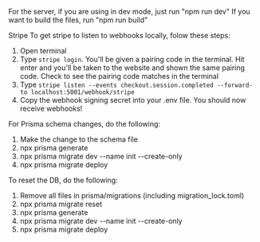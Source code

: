 For the server, if you are using in dev mode, just run "npm run dev"
If you want to build the files, run "npm run build"

Stripe
To get stripe to listen to webhooks locally, folow these steps:
1) Open terminal
2) Type `stripe login`. You'll be given a pairing code in the terminal. Hit enter and you'll be taken to the website and shown the same pairing code. Check to see the pairing code matches in the terminal
3) Type `stripe listen --events checkout.session.completed --forward-to localhost:5001/webhook/stripe`
4) Copy the webhook signing secret into your .env file. You should now receive webhooks!

For Prisma schema changes, do the following:
1) Make the change to the schema file
2) npx prisma generate
3) npx prisma migrate dev --name init --create-only
4) npx prisma migrate deploy

To reset the DB, do the following:
1) Remove all files in prisma/migrations (including migration_lock.toml)
2) npx prisma migrate reset
3) npx prisma generate
4) npx prisma migrate dev --name init --create-only
5) npx prisma migrate deploy
